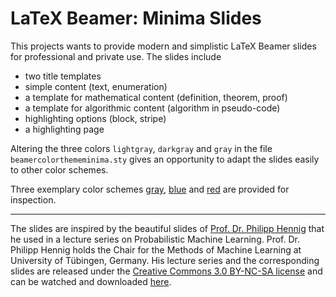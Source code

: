 # LaTeX Beamer: Minima Slides

This projects wants to provide modern and simplistic LaTeX Beamer slides for professional and private use. The slides include

- two title templates
- simple content (text, enumeration)
- a template for mathematical content (definition, theorem, proof)
- a template for algorithmic content (algorithm in pseudo-code)
- highlighting options (block, stripe)
- a highlighting page

Altering the three colors `lightgray`, `darkgray` and `gray` in the file `beamercolorthememinima.sty` gives an opportunity to adapt the slides easily to other color schemes.

Three exemplary color schemes [gray](https://jzenn.github.io/projects/minima-slides-examples), [blue](https://jzenn.github.io/projects/minima-slides-examples) and [red](https://jzenn.github.io/projects/minima-slides-examples) are
provided for inspection.

---

The slides are inspired by the beautiful slides of [Prof. Dr. Philipp Hennig](https://uni-tuebingen.de/en/faculties/faculty-of-science/departments/computer-science/lehrstuehle/methods-of-machine-learning/personen/philipp-hennig/) that he used in a lecture series on Probabilistic Machine Learning. Prof. Dr. Philipp Hennig holds the Chair for the Methods of Machine Learning at University of Tübingen, Germany. His lecture series and the corresponding slides are released under the [Creative Commons 3.0 BY-NC-SA license](https://creativecommons.org/licenses/by-nc-sa/3.0/) and can be watched and downloaded [here](https://uni-tuebingen.de/en/faculties/faculty-of-science/departments/computer-science/lehrstuehle/methods-of-machine-learning/probabilistic-machine-learning/).
